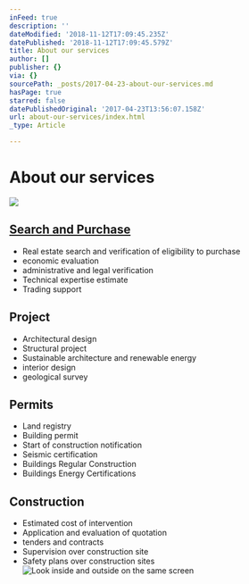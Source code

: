 ```yaml
---
inFeed: true
description: ''
dateModified: '2018-11-12T17:09:45.235Z'
datePublished: '2018-11-12T17:09:45.579Z'
title: About our services
author: []
publisher: {}
via: {}
sourcePath: _posts/2017-04-23-about-our-services.md
hasPage: true
starred: false
datePublishedOriginal: '2017-04-23T13:56:07.158Z'
url: about-our-services/index.html
_type: Article

---
```

# About our services
![](https://the-grid-user-content.s3-us-west-2.amazonaws.com/a7fab43f-4ff0-465a-8138-348118b5a2a5.jpg)

## [Search and Purchase][0]

* Real estate search and verification of eligibility to purchase
* economic evaluation
* administrative and legal verification
* Technical expertise estimate
* Trading support

## Project

* Architectural design
* Structural project
* Sustainable architecture and renewable energy
* interior design
* geological survey

## Permits

* Land registry
* Building permit
* Start of construction notification
* Seismic certification
* Buildings Regular Construction
* Buildings Energy Certifications

## Construction

* Estimated cost of intervention
* Application and evaluation of quotation
* tenders and contracts
* Supervision over construction site
* Safety plans over construction sites
![Look inside and outside on the same screen](https://the-grid-user-content.s3-us-west-2.amazonaws.com/89be1b75-610f-4427-8794-96636f74473d.jpg)

[0]: http://myarching.link/search-and-purchase/ "http://myarching.link/search-and-purchase/"